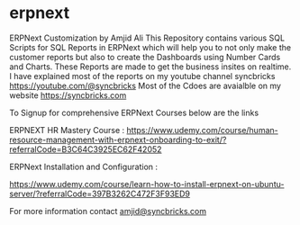 # erpnext
ERPNext  Customization by Amjid Ali
This Repository contains various SQL Scripts for SQL Reports in ERPNext which will help you to not only make the customer reports but also to create the Dashboards using Number Cards and Charts.
These Reports are made to get the business insites on realtime.
I have explained most of the reports on my youtube channel syncbricks https://youtube.com/@syncbricks
Most of the Cdoes are avaialble on my website https://syncbricks.com

To Signup for comprehensive ERPNext Courses below are the links

ERPNEXT HR Mastery Course : 
https://www.udemy.com/course/human-resource-management-with-erpnext-onboarding-to-exit/?referralCode=B3C64C3925EC62F42052

ERPNext Installation and Configuration : 

https://www.udemy.com/course/learn-how-to-install-erpnext-on-ubuntu-server/?referralCode=397B3262C472F3F93ED9

For more information contact
amjid@syncbricks.com
